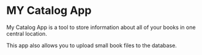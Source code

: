# MY Catalog App

My Catalog App is a tool to store information about all of your books in one central location.

This app also allows you to upload small book files to the database.

